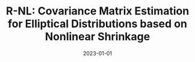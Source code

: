 ---
title: "R-NL: Covariance Matrix Estimation for Elliptical Distributions based on Nonlinear Shrinkage"
collection: publications
date: 2023-01-01
venue: 'IEEE Transactions on Signal Processing'
paperurl: 'https://ieeexplore.ieee.org/document/10109124'
is_preprint: false
---